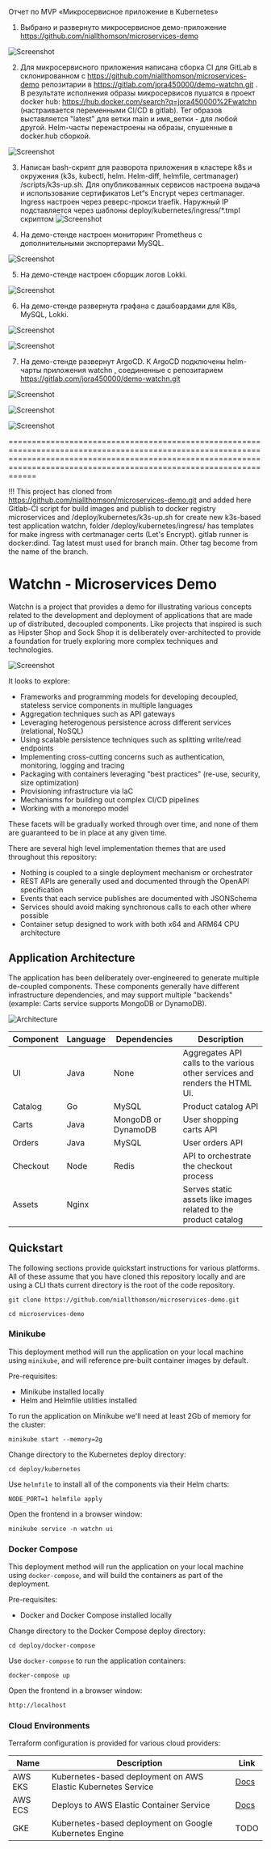 Отчет по MVP «Микросервисное приложение в Kubernetes»

1. Выбрано и развернуто микросервисное демо-приложение https://github.com/niallthomson/microservices-demo

![Screenshot](/docs/images/screenshot1.png)

2. Для микросервисного приложения написана сборка CI для GitLab в склонированном с https://github.com/niallthomson/microservices-demo репозитарии в https://gitlab.com/jora450000/demo-watchn.git . В результате исполнения образы микросервисов пушатся в проект docker hub: https://hub.docker.com/search?q=jora450000%2Fwatchn (настраивается переменными CI/CD в gitlab). Тег образов выставляется "latest" для ветки main и имя_ветки  - для любой другой. Helm-часты перенастроены на образы, спушенные в docker.hub сборкой.

![Screenshot](/docs/images/screenshot2.png)

3. Написан bash-скрипт для разворота приложения в кластере k8s и окружения (k3s, kubectl, helm. Helm-diff, helmfile, certmanager) /scripts/k3s-up.sh.   Для опубликованных сервисов настроена выдача и использование сертификатов Let“s Encrypt через certmanager. Ingress настроен через реверс-прокси  traefik. Наружный IP подставляется через шаблоны deploy/kubernetes/ingress/*.tmpl  скриптом 
![Screenshot](/docs/images/screenshot3.png)

4. На демо-стенде настроен мониторинг Prometheus с дополнительными экспортерами MySQL.

![Screenshot](/docs/images/screenshot4.png)

5. На демо-стенде настроен сборщик логов Lokki.

![Screenshot](/docs/images/screenshot5.png)

6. На демо-стенде развернута графана c дашбоардами для K8s, MySQL, Lokki.

![Screenshot](/docs/images/screenshot6.png)

![Screenshot](/docs/images/screenshot6.1/png)

7. На демо-стенде развернут ArgoCD. К ArgoCD подключены helm-чарты приложения watchn , соединенные с репозитарием https://gitlab.com/jora450000/demo-watchn.git

![Screenshot](/docs/images/screenshot7.png)

![Screenshot](/docs/images/screenshot7.1.png)

![Screenshot](/docs/images/screenshot7.2.png)

==============================================================================================================================================================================================================================

!!! This project has cloned from https://github.com/niallthomson/microservices-demo.git and added here  Gitlab-CI script for build images and publish to docker registry microservices and /deploy/kubernetes/k3s-up.sh for create new  k3s-based test application watchn,  folder /deploy/kubernetes/ingress/ has templates for make ingress with certmanager certs (Let's Encrypt).
gitlab runner is docker:dind. 
Tag latest must used for branch main.
Other tag become from the name of the branch.




# Watchn - Microservices Demo

Watchn is a project that provides a demo for illustrating various concepts related to the development and deployment of applications that are made up of distributed, decoupled components. Like projects that inspired is such as Hipster Shop and Sock Shop it is deliberately over-architected to provide a foundation for truely exploring more complex techniques and technologies.

![Screenshot](/docs/images/screenshot.png)

It looks to explore:
- Frameworks and programming models for developing decoupled, stateless service components in multiple languages
- Aggregation techniques such as API gateways
- Leveraging heterogenous persistence across different services (relational, NoSQL)
- Using scalable persistence techniques such as splitting write/read endpoints
- Implementing cross-cutting concerns such as authentication, monitoring, logging and tracing
- Packaging with containers leveraging "best practices" (re-use, security, size optimization)
- Provisioning infrastructure via IaC
- Mechanisms for building out complex CI/CD pipelines
- Working with a monorepo model

These facets will be gradually worked through over time, and none of them are guaranteed to be in place at any given time.

There are several high level implementation themes that are used throughout this repository:
- Nothing is coupled to a single deployment mechanism or orchestrator
- REST APIs are generally used and documented through the OpenAPI specification
- Events that each service publishes are documented with JSONSchema
- Services should avoid making synchronous calls to each other where possible
- Container setup designed to work with both x64 and ARM64 CPU architecture

## Application Architecture

The application has been deliberately over-engineered to generate multiple de-coupled components. These components generally have different infrastructure dependencies, and may support multiple "backends" (example: Carts service supports MongoDB or DynamoDB).

![Architecture](/docs/images/architecture.png)

| Component | Language | Dependencies        | Description                                                                 |
|-----------|----------|---------------------|-----------------------------------------------------------------------------|
| UI        | Java     | None                | Aggregates API calls to the various other services and renders the HTML UI. |
| Catalog   | Go       | MySQL               | Product catalog API                                                         |
| Carts     | Java     | MongoDB or DynamoDB | User shopping carts API                                                     |
| Orders    | Java     | MySQL               | User orders API                                                             |
| Checkout  | Node     | Redis               | API to orchestrate the checkout process                                     |
| Assets    | Nginx    |                     | Serves static assets like images related to the product catalog             |


## Quickstart

The following sections provide quickstart instructions for various platforms. All of these assume that you have cloned this repository locally and are using a CLI thats current directory is the root of the code repository.

```
git clone https://github.com/niallthomson/microservices-demo.git

cd microservices-demo
```

### Minikube

This deployment method will run the application on your local machine using `minikube`, and will reference pre-built container images by default.

Pre-requisites:
- Minikube installed locally
- Helm and Helmfile utilities installed

To run the application on Minikube we'll need at least 2Gb of memory for the cluster:

```
minikube start --memory=2g
```

Change directory to the Kubernetes deploy directory:

```
cd deploy/kubernetes
```

Use `helmfile` to install all of the components via their Helm charts:

```
NODE_PORT=1 helmfile apply
```

Open the frontend in a browser window:

```
minikube service -n watchn ui
```

### Docker Compose

This deployment method will run the application on your local machine using `docker-compose`, and will build the containers as part of the deployment.

Pre-requisites:
- Docker and Docker Compose installed locally

Change directory to the Docker Compose deploy directory:

```
cd deploy/docker-compose
```

Use `docker-compose` to run the application containers:

```
docker-compose up
```

Open the frontend in a browser window:

```
http://localhost
```

### Cloud Environments

Terraform configuration is provided for various cloud providers:

| Name | Description | Link |
|------|-------------|------|
| AWS EKS | Kubernetes-based deployment on AWS Elastic Kubernetes Service | [Docs](/deploy/terraform/eks-single-region/README.md) |
| AWS ECS | Deploys to AWS Elastic Container Service | [Docs](/deploy/terraform/ecs-single-region/README.md) |
| GKE | Kubernetes-based deployment on Google Kubernetes Engine | TODO |
